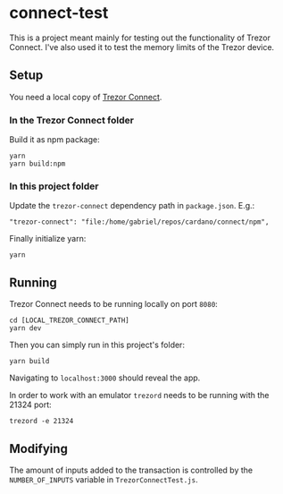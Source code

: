 # connect-test

This is a project meant mainly for testing out the functionality of Trezor Connect. I've also used it to test the memory limits of the Trezor device.

## Setup

You need a local copy of [Trezor Connect](https://github.com/trezor/connect).

### In the Trezor Connect folder

Build it as npm package:

```
yarn
yarn build:npm
```

### In this project folder

Update the `trezor-connect` dependency path in `package.json`. E.g.:

```
"trezor-connect": "file:/home/gabriel/repos/cardano/connect/npm",
```

Finally initialize yarn:

```
yarn
```

## Running

Trezor Connect needs to be running locally on port `8080`:

```
cd [LOCAL_TREZOR_CONNECT_PATH]
yarn dev
```

Then you can simply run in this project's folder:

```
yarn build
```

Navigating to `localhost:3000` should reveal the app.

In order to work with an emulator `trezord` needs to be running with the 21324 port:

```
trezord -e 21324
```

## Modifying

The amount of inputs added to the transaction is controlled by the `NUMBER_OF_INPUTS` variable in `TrezorConnectTest.js`.
